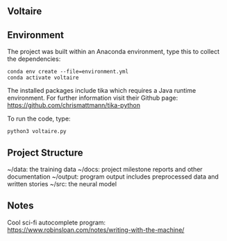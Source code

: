 ## Voltaire

## Environment
The project was built within an Anaconda environment, type this to collect the dependencies:

~~~
conda env create --file=environment.yml
conda activate voltaire
~~~

The installed packages include tika which requires a Java runtime environment. For further information visit their Github page: https://github.com/chrismattmann/tika-python

To run the code, type:
~~~
python3 voltaire.py
~~~

## Project Structure
~/data: the training data
~/docs: project milestone reports and other documentation
~/output: program output includes preprocessed data and written stories
~/src: the neural model

## Notes
Cool sci-fi autocomplete program: https://www.robinsloan.com/notes/writing-with-the-machine/

